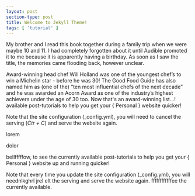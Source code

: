 ```yaml
---
layout: post
section-type: post
title: Welcome to Jekyll Theme!
tags: [ 'tutorial' ]
---
```


My brother and I read this book together during a family trip when we were maybe 10 and 11. I had completely forgotten about it until Audible promoted it to me because it is apparently having a birthday. As soon as I saw the title, the memories came flooding back, however unclear.

Award-winning head chef Will Holland was one of the youngest chef’s to win a Michelin star - before he was 30! The Good Food Guide has also named him as (one of the) “ten most influential chefs of the next decade” and he was awarded an Acorn Award as one of the industry’s highest achievers under the age of 30 too. Now that's an award-winning list...!
available post-tutorials to help you get your { Personal } website quicker!

Note that the site configuration (\_config.yml), you will need
to cancel the serving (*Ctr + C*) and serve the website again.

lorem 

dolor 

bellfffffow, to see the currently available post-tutorials to help you get your { Personal } website up and running quicker!

Note that every time you update the site configuration (\_config.yml), you will neednlkghrl jrel elt the serving and serve the website again.
ffffffffffffee the currently available.
